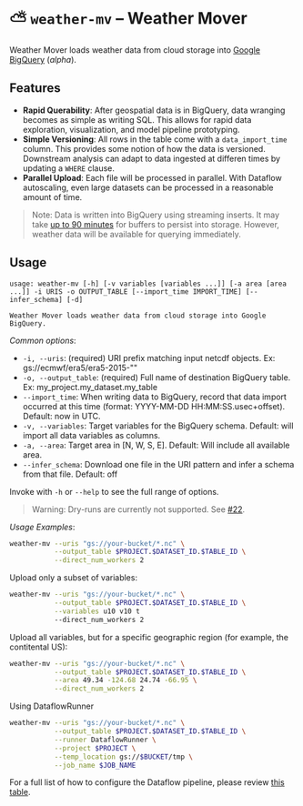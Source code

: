 # ⛅️ `weather-mv` – Weather Mover

Weather Mover loads weather data from cloud storage into [Google BigQuery](https://cloud.google.com/bigquery) (_alpha_).

## Features

* **Rapid Querability**: After geospatial data is in BigQuery, data wranging becomes as simple as writing SQL. This
  allows for rapid data exploration, visualization, and model pipeline prototyping.
* **Simple Versioning**: All rows in the table come with a `data_import_time` column. This provides some notion of how
  the data is versioned. Downstream analysis can adapt to data ingested at differen times by updating a `WHERE` clause.
* **Parallel Upload**: Each file will be processed in parallel. With Dataflow autoscaling, even large datasets can be
  processed in a reasonable amount of time.

> Note: Data is written into BigQuery using streaming inserts. It may take [up to 90 minutes](https://cloud.google.com/bigquery/streaming-data-into-bigquery#dataavailability)
> for buffers to persist into storage. However, weather data will be available for querying immediately.

## Usage

```
usage: weather-mv [-h] [-v variables [variables ...]] [-a area [area ...]] -i URIS -o OUTPUT_TABLE [--import_time IMPORT_TIME] [--infer_schema] [-d]

Weather Mover loads weather data from cloud storage into Google BigQuery.
```

_Common options_:

* `-i, --uris`: (required) URI prefix matching input netcdf objects. Ex: gs://ecmwf/era5/era5-2015-""
* `-o, --output_table`: (required) Full name of destination BigQuery table. Ex: my_project.my_dataset.my_table
* `--import_time`: When writing data to BigQuery, record that data import occurred at this time
  (format: YYYY-MM-DD HH:MM:SS.usec+offset). Default: now in UTC.
* `-v, --variables`:  Target variables for the BigQuery schema. Default: will import all data variables as columns.
* `-a, --area`:  Target area in [N, W, S, E]. Default: Will include all available area.
* `--infer_schema`: Download one file in the URI pattern and infer a schema from that file. Default: off

Invoke with `-h` or `--help` to see the full range of options.

> Warning: Dry-runs are currently not supported. See [#22](https://github.com/googlestaging/weather-tools/issues/22).

_Usage Examples_:

```bash
weather-mv --uris "gs://your-bucket/*.nc" \
           --output_table $PROJECT.$DATASET_ID.$TABLE_ID \
           --direct_num_workers 2
```

Upload only a subset of variables:

```bash
weather-mv --uris "gs://your-bucket/*.nc" \
           --output_table $PROJECT.$DATASET_ID.$TABLE_ID \
           --variables u10 v10 t
           --direct_num_workers 2
```

Upload all variables, but for a specific geographic region (for example, the contitental US):

```bash
weather-mv --uris "gs://your-bucket/*.nc" \
           --output_table $PROJECT.$DATASET_ID.$TABLE_ID \
           --area 49.34 -124.68 24.74 -66.95 \
           --direct_num_workers 2
```

Using DataflowRunner

```bash
weather-mv --uris "gs://your-bucket/*.nc" \
           --output_table $PROJECT.$DATASET_ID.$TABLE_ID \
           --runner DataflowRunner \
           --project $PROJECT \
           --temp_location gs://$BUCKET/tmp \
           --job_name $JOB_NAME 
```

For a full list of how to configure the Dataflow pipeline, please review
[this table](https://cloud.google.com/dataflow/docs/reference/pipeline-options).
